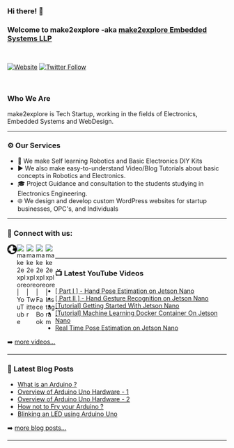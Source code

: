 ### Hi there! 👋

### Welcome to make2explore -aka [make2explore Embedded Systems LLP][website]
<br />

[![Website](https://img.shields.io/website?label=make2explore.com&style=for-the-badge&url=https%3A%2F%2Fmake2explore.com)](https://make2explore.com)
[![Twitter Follow](https://img.shields.io/twitter/follow/make2explore?color=1DA1F2&logo=twitter&style=for-the-badge)](https://twitter.com/intent/follow?original_referer=https%3A%2F%2Fgithub.com%2Fmake2explore&screen_name=make2explore)

<br />

### Who We Are

make2explore is Tech Startup, working in the fields of Electronics, Embedded Systems and WebDesign.

---

### ⚙ Our Services

- 🤖 We make Self learning Robotics and Basic Electronics DIY Kits
- ▶️ We also make easy-to-understand Video/Blog Tutorials about basic concepts in Robotics and Electronics.
- 🎓 Project Guidance and consultation to the students studying in Electronics Engineering.
- 🌐 We design and develop custom WordPress websites for startup businesses, OPC's, and Individuals

---

### 🔗 Connect with us:

[<img align="left" alt="make2explore.com" width="22px" src="https://raw.githubusercontent.com/iconic/open-iconic/master/svg/globe.svg" />][website]
[<img align="left" alt="make2explore | YouTube" width="22px" src="https://cdn.jsdelivr.net/npm/simple-icons@v3/icons/youtube.svg" />][youtube]
[<img align="left" alt="make2explore | Twitter" width="22px" src="https://cdn.jsdelivr.net/npm/simple-icons@v3/icons/twitter.svg" />][twitter]
[<img align="left" alt="make2explore | FaceBook" width="22px" src="https://cdn.jsdelivr.net/npm/simple-icons@v3/icons/facebook.svg" />][facebook]
[<img align="left" alt="make2explore | Instagram" width="22px" src="https://cdn.jsdelivr.net/npm/simple-icons@v3/icons/instagram.svg" />][instagram]

<br />

---

### 📺 Latest YouTube Videos

<!-- YOUTUBE:START -->
- [[ Part I ] - Hand Pose Estimation on Jetson Nano](https://www.youtube.com/watch?v=FPXVC7WrC4s)
- [[ Part II ] - Hand Gesture Recognition on Jetson Nano](https://www.youtube.com/watch?v=wM9CMnbKWvc)
- [[Tutorial] Getting Started With Jetson Nano](https://www.youtube.com/watch?v=IVw1cyanRi0)
- [[Tutorial] Machine Learning Docker Container On Jetson Nano](https://www.youtube.com/watch?v=LfMs0AN4ayA)
- [Real Time Pose Estimation on Jetson Nano](https://www.youtube.com/watch?v=y38Mze43w-A)
<!-- YOUTUBE:END -->

➡️ [more videos...](https://youtube.com/make2explore)

---

### 📕 Latest Blog Posts

<!-- BLOG-POST-LIST:START -->
- [What is an Arduino ?](https://blog.make2explore.com/what-is-an-arduino/)
- [Overview of Arduino Uno Hardware - 1](https://blog.make2explore.com/overview-of-arduino-uno-hardware-1/)
- [Overview of Arduino Uno Hardware - 2](https://blog.make2explore.com/overview-of-arduino-uno-hardware-2/)
- [How not to Fry your Arduino ?](https://blog.make2explore.com/how-not-to-fry-your-arduino/)
- [Blinking an LED using Arduino Uno](https://blog.make2explore.com/led-blinking-arduino-uno/)
<!-- BLOG-POST-LIST:END -->

➡️ [more blog posts...](https://blog.make2explore.com/)

---

[website]: https://make2explore.com
[twitter]: https://twitter.com/make2explore
[youtube]: https://youtube.com/make2explore
[instagram]: https://instagram.com/make2explore
[facebook]: https://facebook.com/make2explore
